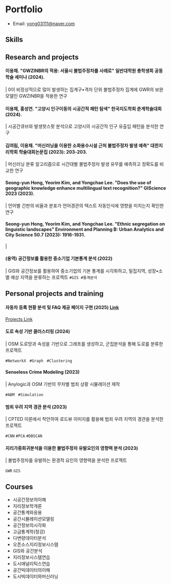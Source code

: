 # Portfolio

- Email: yong03111@naver.com

## Skills

## Research and projects

#### **이용채**. "GWZINBR의 적용: 서울시 불법주정차를 사례로" 일반대학원 총학생회 공동학술 세미나 (2024).
| 0이 비정상적으로 많이 발생하는 집계구•격자 단위 불법주정차 집계에 GWR의 보완 모델인 GWZINBR을 적용한 연구

#### **이용채**, 홍성연. "고양시 인구이동의 시공간적 패턴 탐색" 한국지도학회 춘계학술대회 (2024).
| 시공간큐브와 발생핫스팟 분석으로 고양시의 시공간적 인구 유출입 패턴을 분석한 연구

#### 김여림, **이용채**. "머신러닝을 이용한 소화용수시설 근처 불법주정차 발생 예측" 대한지리학회 학술대회논문집 (2023): 203-203.
| 머신러닝 분류 알고리즘으로 시간대별 불법주정차 발생 유무를 예측하고 정확도를 비교한 연구

#### Seong-yun Hong, Yeorim Kim, and **Yongchae Lee**. "Does the use of geographic knowledge enhance multilingual text recognition?" GIScience 2023 (2023).
| 언어별 간판의 비율과 분포가 언어경관의 텍스트 자동인식에 영향을 미치는지 확인한 연구

#### Seong-yun Hong, Yeorim Kim, and **Yongchae Lee**. "Ethnic segregation on linguistic landscapes" Environment and Planning B: Urban Analytics and City Science 50.7 (2023): 1916-1931.
| 

#### (용역) 공간정보를 활용한 중소기업 기본통계 분석 (2022)
| GIS와 공간정보를 활용하여 중소기업의 기본 통계를 시각화하고, 밀집지역, 성장•소멸 예상 지역을 분류하는 프로젝트
```#GIS #통계분석```

## Personal projects and training


#### 자동차 등록 현황 분석 및 FAQ 제공 페이지 구현 (2025) [Link](https://github.com/chaeylee9/SKN-monthly-project1-team2)

[Projects Link](https://github.com/chaeylee9/Projects)
#### 도로 속성 기반 클러스터링 (2024)
| OSM 도로망과 속성을 기반으로 그래프를 생성하고, 군집분석을 통해 도로를 분류한 프로젝트

```#NetworkX``` ``` #Graph``` ``` #Clustering```

#### Senseless Crime Modeling (2023)
| Anylogic과 OSM 기반의 무차별 범죄 상황 시뮬레이션 제작

```#ABM``` ``` #Simulation```

#### 범죄 우려 지역 경관 분석 (2023)
| CPTED 이론에서 착안하여 로드뷰 이미지를 활용해 범죄 우려 지역의 경관을 분석한 프로젝트

```#CNN``` ```#PCA``` ```#DBSCAN```

#### 지리가중회귀분석을 이용한 불법주정차 유발요인의 영향력 분석 (2023)
| 불법주정차를 유발하는 환경적 요인의 영향력을 분석한 프로젝트

```GWR``` ```GIS```

## Courses
- 시공간정보의이해
- 지리정보학개론
- 공간통계와응용
- 공간시뮬레이션모델링
- 공간정보의시각화
- 고급통계학(청강)
- 다변량데이터분석
- 오픈소스지리정보시스템
- GIS와 공간분석
- 지리정보시스템연습
- 도시애널리틱스연습
- 공간빅데이터의이해
- 도시빅데이터와머신러닝

